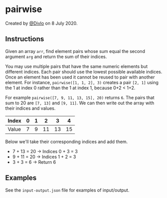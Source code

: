 # pairwise

Created by [@Divlo](https://github.com/Divlo) on 8 July 2020.

## Instructions

Given an array `arr`, find element pairs whose sum equal the second argument `arg` and return the sum of their indices.

You may use multiple pairs that have the same numeric elements but different indices. Each pair should use the lowest possible available indices. Once an element has been used it cannot be reused to pair with another element. For instance, `pairwise([1, 1, 2], 3)` creates a pair `[2, 1]` using the 1 at index 0 rather than the 1 at index 1, because 0+2 < 1+2.

For example `pairwise([7, 9, 11, 13, 15], 20)` returns `6`. The pairs that sum to 20 are `[7, 13]` and `[9, 11]`. We can then write out the array with their indices and values.

| Index | 0   | 1   | 2   | 3   | 4   |
| ----- | --- | --- | --- | --- | --- |
| Value | 7   | 9   | 11  | 13  | 15  |

Below we'll take their corresponding indices and add them.

- 7 + 13 = 20 → Indices 0 + 3 = 3
- 9 + 11 = 20 → Indices 1 + 2 = 3
- 3 + 3 = 6 → Return 6

## Examples

See the `input-output.json` file for examples of input/output.
